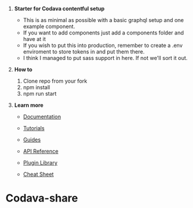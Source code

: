 1. **Starter for Codava contentful setup**

    - This is as minimal as possible with a basic graphql setup and one example component.
    - If you want to add components just add a components folder and have at it
    - If you wish to put this into production, remember to create a .env enviroment to store tokens in and put them there.
    - I think I managed to put sass support in here. If not we'll sort it out.

2. **How to**

    1. Clone repo from your fork
    2. npm install
    3. npm run start

3. **Learn more**

    - [Documentation](https://www.gatsbyjs.com/docs/?utm_source=starter&utm_medium=readme&utm_campaign=minimal-starter)

    - [Tutorials](https://www.gatsbyjs.com/tutorial/?utm_source=starter&utm_medium=readme&utm_campaign=minimal-starter)

    - [Guides](https://www.gatsbyjs.com/tutorial/?utm_source=starter&utm_medium=readme&utm_campaign=minimal-starter)

    - [API Reference](https://www.gatsbyjs.com/docs/api-reference/?utm_source=starter&utm_medium=readme&utm_campaign=minimal-starter)

    - [Plugin Library](https://www.gatsbyjs.com/plugins?utm_source=starter&utm_medium=readme&utm_campaign=minimal-starter)

    - [Cheat Sheet](https://www.gatsbyjs.com/docs/cheat-sheet/?utm_source=starter&utm_medium=readme&utm_campaign=minimal-starter)
# Codava-share

